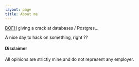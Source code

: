 ```yaml
---
layout: page
title: About me
---
```


[BOFH](https://www.theregister.com/offbeat/bofh/) giving a crack at databases / Postgres...

A nice day to hack on something, right ??

#### Disclaimer

All opinions are strictly mine and do not represent any employer.
